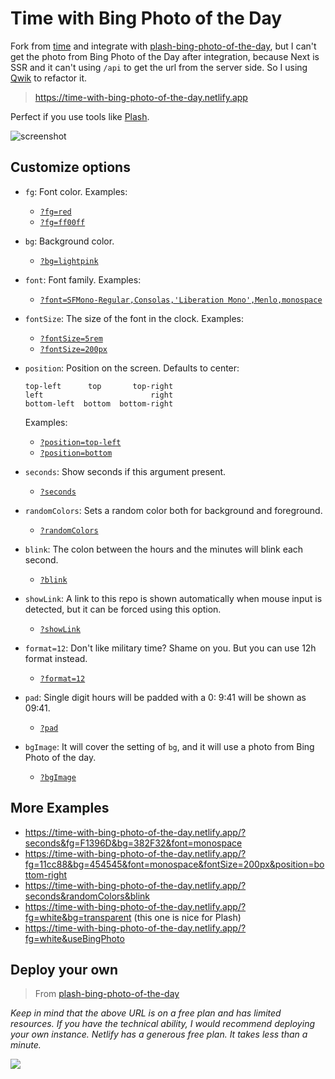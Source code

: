 # Time with Bing Photo of the Day

Fork from [time](https://github.com/pablopunk/time) and integrate with [plash-bing-photo-of-the-day](https://github.com/sindresorhus/plash-bing-photo-of-the-day), but I can't get the photo from Bing Photo of the Day after integration, because Next is SSR and it can't using `/api` to get the url from the server side. So I using [Qwik](https://qwik.dev/) to refactor it.

> https://time-with-bing-photo-of-the-day.netlify.app

Perfect if you use tools like [Plash](https://sindresorhus.com/plash).

![screenshot](https://raw.githubusercontent.com/pablopunk/time/master/screenshot.gif)

## Customize options

- `fg`: Font color. Examples:
  - [`?fg=red`](https://time-with-bing-photo-of-the-day.netlify.app/?fg=red)
  - [`?fg=ff00ff`](https://time-with-bing-photo-of-the-day.netlify.app/?fg=ff00ff)
- `bg`: Background color.
  - [`?bg=lightpink`](https://time-with-bing-photo-of-the-day.netlify.app/?bg=lightpink)
- `font`: Font family. Examples:
  - [`?font=SFMono-Regular,Consolas,'Liberation Mono',Menlo,monospace`](https://time-with-bing-photo-of-the-day.netlify.app/?font=SFMono-Regular,Consolas,%27Liberation%20Mono%27,Menlo,monospace)
- `fontSize`: The size of the font in the clock. Examples:
  - [`?fontSize=5rem`](https://time-with-bing-photo-of-the-day.netlify.app/?fontSize=5rem)
  - [`?fontSize=200px`](https://time-with-bing-photo-of-the-day.netlify.app/?fontSize=200px)
- `position`: Position on the screen. Defaults to center:

  ```
  top-left      top       top-right
  left                        right
  bottom-left  bottom  bottom-right
  ```

  Examples:

  - [`?position=top-left`](https://time-with-bing-photo-of-the-day.netlify.app/?position=top-left)
  - [`?position=bottom`](https://time-with-bing-photo-of-the-day.netlify.app/?position=bottom)

- `seconds`: Show seconds if this argument present.
  - [`?seconds`](https://time-with-bing-photo-of-the-day.netlify.app/?seconds)
- `randomColors`: Sets a random color both for background and foreground.
  - [`?randomColors`](https://time-with-bing-photo-of-the-day.netlify.app/?randomColors)
- `blink`: The colon between the hours and the minutes will blink each second.
  - [`?blink`](https://time-with-bing-photo-of-the-day.netlify.app/?blink)
- `showLink`: A link to this repo is shown automatically when mouse input is detected, but it can be forced using this option.
  - [`?showLink`](https://time-with-bing-photo-of-the-day.netlify.app/?showLink)
- `format=12`: Don't like military time? Shame on you. But you can use 12h format instead.
  - [`?format=12`](https://time-with-bing-photo-of-the-day.netlify.app/?format=12)
- `pad`: Single digit hours will be padded with a 0: 9:41 will be shown as 09:41.
  - [`?pad`](https://time-with-bing-photo-of-the-day.netlify.app/?pad)
- `bgImage`: It will cover the setting of `bg`, and it will use a photo from Bing Photo of the day.
  - [`?bgImage`](https://time-with-bing-photo-of-the-day.netlify.app/?useBingPhoto)

## More Examples

- https://time-with-bing-photo-of-the-day.netlify.app/?seconds&fg=F1396D&bg=382F32&font=monospace
- https://time-with-bing-photo-of-the-day.netlify.app/?fg=11cc88&bg=454545&font=monospace&fontSize=200px&position=bottom-right
- https://time-with-bing-photo-of-the-day.netlify.app/?seconds&randomColors&blink
- https://time-with-bing-photo-of-the-day.netlify.app/?fg=white&bg=transparent (this one is nice for Plash)
- https://time-with-bing-photo-of-the-day.netlify.app/?fg=white&useBingPhoto

## Deploy your own

> From [plash-bing-photo-of-the-day](https://github.com/sindresorhus/plash-bing-photo-of-the-day)

_Keep in mind that the above URL is on a free plan and has limited resources. If you have the technical ability, I would recommend deploying your own instance. Netlify has a generous free plan. It takes less than a minute._

[![](https://www.netlify.com/img/deploy/button.svg)](https://app.netlify.com/start/deploy?repository=https://github.com/LiaoAnn/time-with-bing-photo-of-the-day)

